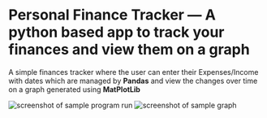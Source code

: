 # Personal Finance Tracker — A python based app to track your finances and view them on a graph

A simple finances tracker where the user can enter their Expenses/Income with dates which are 
managed by **Pandas** and view the changes over time on a graph generated using **MatPlotLib**

![screenshot of sample program run](https://github.com/user-attachments/assets/6f7b7865-4e48-4c69-ac96-4fd7332717a5)
![screenshot of sample graph](https://github.com/user-attachments/assets/19e828e8-058d-4b40-9c96-6815b70b87aa)
